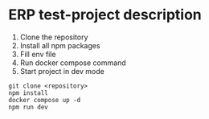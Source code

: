 # ERP test-project description

1. Clone the repository
2. Install all npm packages
3. Fill env file
4. Run docker compose command 
5. Start project in dev mode

```shell
git clone <repository>
npm install
docker compose up -d
npm run dev
```
